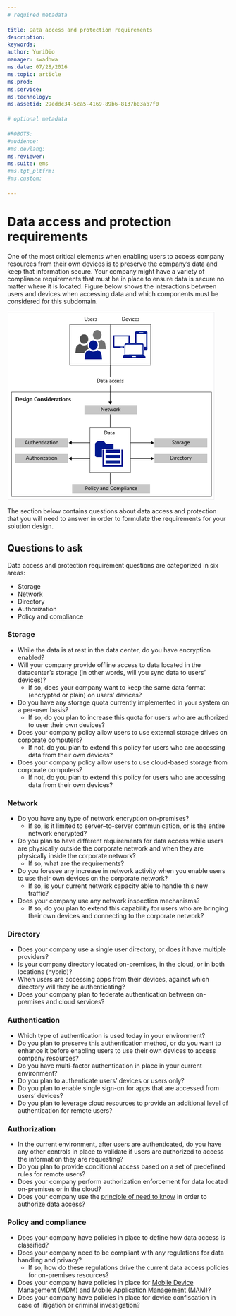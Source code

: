 ```yaml
---
# required metadata

title: Data access and protection requirements
description:
keywords:
author: YuriDio
manager: swadhwa
ms.date: 07/28/2016
ms.topic: article
ms.prod:
ms.service:
ms.technology:
ms.assetid: 29eddc34-5ca5-4169-89b6-8137b03ab7f0

# optional metadata

#ROBOTS:
#audience:
#ms.devlang:
ms.reviewer: 
ms.suite: ems
#ms.tgt_pltfrm:
#ms.custom:

---
```


# Data access and protection requirements

One of the most critical elements when enabling users to access company resources from their own devices is to preserve the company’s data and keep that information secure. Your company might have a variety of compliance requirements that must be in place to ensure data is secure no matter where it is located. Figure below shows the interactions between users and devices when accessing data and which components must be considered for this subdomain.

![Data access protection requirements](./media/BYOD_Figure3.png)

The section below contains questions about data access and protection that you will need to answer in order to formulate the requirements for your solution design.

## Questions to ask

Data access and protection requirement questions are categorized in six areas:

- Storage
- Network
- Directory
- Authorization
- Policy and compliance

### Storage

- While the data is at rest in the data center, do you have encryption enabled?
- Will your company provide offline access to data located in the datacenter’s storage (in other words, will you sync data to users’ devices)?
	- If so, does your company want to keep the same data format (encrypted or plain) on users’ devices?
- Do you have any storage quota currently implemented in your system on a per-user basis?
	- If so, do you plan to increase this quota for users who are authorized to user their own devices?
- Does your company policy allow users to use external storage drives on corporate computers?
	- If not, do you plan to extend this policy for users who are accessing data from their own devices?
- Does your company policy allow users to use cloud-based storage from corporate computers?
	- If not, do you plan to extend this policy for users who are accessing data from their own devices?

### Network

- Do you have any type of network encryption on-premises?
	- If so, is it limited to server–to-server communication, or is the entire network encrypted?
- Do you plan to have different requirements for data access while users are physically outside the corporate network and when they are physically inside the corporate network?
	- If so, what are the requirements?
- Do you foresee any increase in network activity when you enable users to use their own devices on the corporate network?
	- If so, is your current network capacity able to handle this new traffic?
- Does your company use any network inspection mechanisms?
	- If so, do you plan to extend this capability for users who are bringing their own devices and connecting to the corporate network?

### Directory

- Does your company use a single user directory, or does it have multiple providers?
- Is your company directory located on-premises, in the cloud, or in both locations (hybrid)?
- When users are accessing apps from their devices, against which directory will they be authenticating?
- Does your company plan to federate authentication between on-premises and cloud services?

### Authentication

- Which type of authentication is used today in your environment?
- Do you plan to preserve this authentication method, or do you want to enhance it before enabling users to use their own devices to access company resources?
- Do you have multi-factor authentication in place in your current environment?
- Do you plan to authenticate users’ devices or users only?
- Do you plan to enable single sign-on for apps that are accessed from users’ devices?
- Do you plan to leverage cloud resources to provide an additional level of authentication for remote users?

### Authorization

- In the current environment, after users are authenticated, do you have any other controls in place to validate if users are authorized to access the information they are requesting?
- Do you plan to provide conditional access based on a set of predefined rules for remote users?
- Does your company perform authorization enforcement for data located on-premises or in the cloud?
- Does your company use the [principle of need to know](http://en.wikipedia.org/wiki/Need_to_know) in order to authorize data access?

### Policy and compliance

- Does your company have policies in place to define how data access is classified?
- Does your company need to be compliant with any regulations for data handling and privacy?
	- If so, how do these regulations drive the current data access policies for on-premises resources?
- Does your company have policies in place for [Mobile Device Management (MDM)](mdm-design-considerations-guide.md) and [Mobile Application Management (MAM)](https://blogs.technet.microsoft.com/cbernier/2016/01/05/microsoft-intune-mobile-application-management-mam-standalone/)?
- Does your company have policies in place for device confiscation in case of litigation or criminal investigation?
